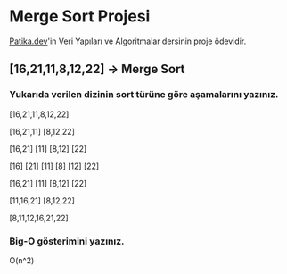 # Merge Sort Projesi 

[Patika.dev](https://www.patika.dev/)'in Veri Yapıları ve Algoritmalar dersinin proje ödevidir.

## [16,21,11,8,12,22] -> Merge Sort

### Yukarıda verilen dizinin sort türüne göre aşamalarını yazınız.

[16,21,11,8,12,22]

[16,21,11] [8,12,22]

[16,21] [11] [8,12] [22]

[16] [21] [11] [8] [12] [22]

[16,21] [11] [8,12] [22]

[11,16,21] [8,12,22]

[8,11,12,16,21,22]

### Big-O gösterimini yazınız.

O(n^2)